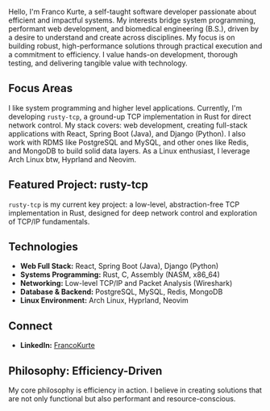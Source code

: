 Hello, I'm Franco Kurte, a self-taught software developer passionate about efficient and impactful systems. My interests bridge system programming, performant web development, and biomedical engineering (B.S.), driven by a desire to understand and create across disciplines. My focus is on building robust, high-performance solutions through practical execution and a commitment to efficiency. I value hands-on development, thorough testing, and delivering tangible value with technology.

## Focus Areas

I like system programming and higher level applications.  Currently, I'm developing `rusty-tcp`, a ground-up TCP implementation in Rust for direct network control. My stack covers: web development, creating full-stack applications with React, Spring Boot (Java), and Django (Python). I also work with RDMS like PostgreSQL and MySQL, and other ones like Redis, and MongoDB to build solid data layers. As a Linux enthusiast, I leverage Arch Linux btw, Hyprland and Neovim.

## Featured Project: rusty-tcp

`rusty-tcp` is my current key project: a low-level, abstraction-free TCP implementation in Rust, designed for deep network control and exploration of TCP/IP fundamentals.

## Technologies

*   **Web Full Stack:** React, Spring Boot (Java), Django (Python)
*   **Systems Programming:** Rust, C, Assembly (NASM, x86_64)
*   **Networking:** Low-level TCP/IP and Packet Analysis (Wireshark)
*   **Database & Backend:** PostgreSQL, MySQL, Redis, MongoDB
*   **Linux Environment:** Arch Linux, Hyprland, Neovim

## Connect

*   **LinkedIn:** [FrancoKurte](https://www.linkedin.com/in/franco-kurte-a4975b220/)

## Philosophy: Efficiency-Driven

My core philosophy is efficiency in action. I believe in creating solutions that are not only functional but also performant and resource-conscious.
